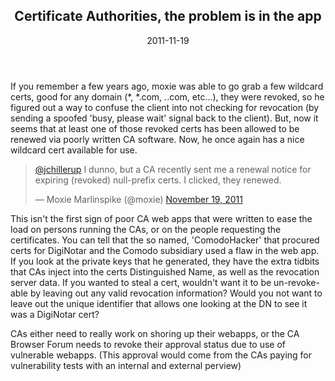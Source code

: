 <article markdown="1">

<header markdown="1">
 
# Certificate Authorities, the problem is in the app

<time class="pubdate" datetime="2011-11-19">2011-11-19</time>

</header>

If you remember a few years ago, moxie was able to go grab a few wildcard certs, good for any domain (*, *.com, *.*.com, etc...), they were revoked, so he figured out a way to confuse the client into not checking for revocation (by sending a spoofed 'busy, please wait' signal back to the client). But, now it seems that at least one of those revoked certs has been allowed to be renewed via poorly written CA software. Now, he once again has a nice wildcard cert available for use.

  <blockquote><p><a target="_blank" href="https://twitter.com/jchillerup">@jchillerup</a> I dunno, but a CA recently sent me a renewal notice for expiring (revoked) null-prefix certs. I clicked, they renewed.</p>&mdash; Moxie Marlinspike (@moxie) <a target="_blank" href="https://twitter.com/moxie/status/137976502498242560">November 19, 2011</a></blockquote>

This isn't the first sign of poor CA web apps that were written to ease the load on persons running the CAs, or on the people requesting the certificates. You can tell that the so named, 'ComodoHacker' that procured certs for DigiNotar and the Comodo subsidiary used a flaw in the web app. If you look at the private keys that he generated, they have the extra tidbits that CAs inject into the certs Distinguished Name, as well as the revocation server data. If you wanted to steal a cert, wouldn't want it to be un-revoke-able by leaving out any valid revocation information? Would you not want to leave out the unique identifier that allows one looking at the DN to see it was a DigiNotar cert?

CAs either need to really work on shoring up their webapps, or the CA Browser Forum needs to revoke their approval status due to use of vulnerable webapps. (This approval would come from the CAs paying for vulnerability tests with an internal and external perview)

</article>
